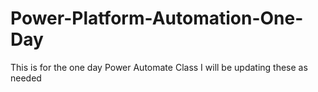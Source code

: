 # Power-Platform-Automation-One-Day
This is for the one day Power Automate Class
I will be updating these as needed
